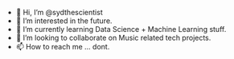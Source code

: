 - 👋 Hi, I’m @sydthescientist
- 👀 I’m interested in the future.
- 🌱 I’m currently learning Data Science + Machine Learning stuff.
- 💞️ I’m looking to collaborate on Music related tech projects.
- 📫 How to reach me ... dont.

<!---
sydthescientist/sydthescientist is a ✨ special ✨ repository because its `README.md` (this file) appears on your GitHub profile.
You can click the Preview link to take a look at your changes.
--->
